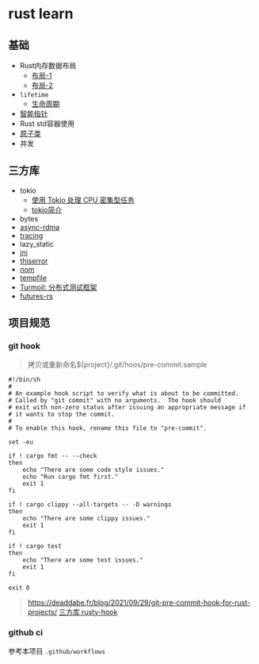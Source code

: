# rust learn

## 基础

* Rust内存数据布局
  * [布局-1](https://rustmagazine.github.io/rust_magazine_2021/chapter_6/ant-rust-data-layout.html)
  * [布局-2](https://github.com/rustlang-cn/Rustt/blob/main/Articles/%5B2022-05-04%5D%20%E5%8F%AF%E8%A7%86%E5%8C%96%20Rust%20%E5%90%84%E6%95%B0%E6%8D%AE%E7%B1%BB%E5%9E%8B%E7%9A%84%E5%86%85%E5%AD%98%E5%B8%83%E5%B1%80.md)
* `lifetime`
  * [生命周期](https://xie.infoq.cn/article/caae061fc5578083b1c45e470)
* [智能指针](https://course.rs/advance/smart-pointer/intro.html)
* Rust std容器使用
* [原子类](https://github.com/Asura7969/Rust_Atomics_and_Locks/blob/main/3_Memory_Ordering.md)
* 并发

## 三方库

* tokio
  * [使用 Tokio 处理 CPU 密集型任务](https://github.com/rustlang-cn/Rustt/blob/main/Articles/%5B2022-04-20%5D%20%E4%BD%BF%E7%94%A8%20Tokio%20%E5%A4%84%E7%90%86%20CPU%20%E5%AF%86%E9%9B%86%E5%9E%8B%E4%BB%BB%E5%8A%A1.md)
  * [tokio简介](https://rust-book.junmajinlong.com/ch100/00.html)
* bytes
* [async-rdma](https://rustmagazine.github.io/rust_magazine_2022/Q1/contribute/async-rdma.html)
* [tracing](https://github.com/rustlang-cn/Rustt/blob/main/Articles/%5B2022-04-07%5D%20%E5%9C%A8%20Rust%20%E4%B8%AD%E4%BD%BF%E7%94%A8%20tracing%20%E8%87%AA%E5%AE%9A%E4%B9%89%E6%97%A5%E5%BF%97.md)
* lazy_static
* [jni](https://rustcc.cn/article?id=4ca84a67-d972-4460-912e-a297ec5edc0a)
* [thiserror](https://crates.io/crates/thiserror)
* [nom](https://crates.io/crates/nom)
* [tempfile](https://crates.io/crates/tempfile)
* [Turmoil: 分布式测试框架](https://github.com/tokio-rs/turmoil/tree/main)
* [futures-rs](https://zhuanlan.zhihu.com/p/606989449)

## 项目规范

### git hook

> 拷贝或重新命名${project}/.git/hoos/pre-commit.sample

```shell
#!/bin/sh
#
# An example hook script to verify what is about to be committed.
# Called by "git commit" with no arguments.  The hook should
# exit with non-zero status after issuing an appropriate message if
# it wants to stop the commit.
#
# To enable this hook, rename this file to "pre-commit".

set -eu

if ! cargo fmt -- --check
then
    echo "There are some code style issues."
    echo "Run cargo fmt first."
    exit 1
fi

if ! cargo clippy --all-targets -- -D warnings
then
    echo "There are some clippy issues."
    exit 1
fi

if ! cargo test
then
    echo "There are some test issues."
    exit 1
fi

exit 0
```

> <https://deaddabe.fr/blog/2021/09/29/git-pre-commit-hook-for-rust-projects/>
> [三方库 rusty-hook](https://github.com/swellaby/rusty-hook)

### github ci

参考本项目 `.github/workflows`
